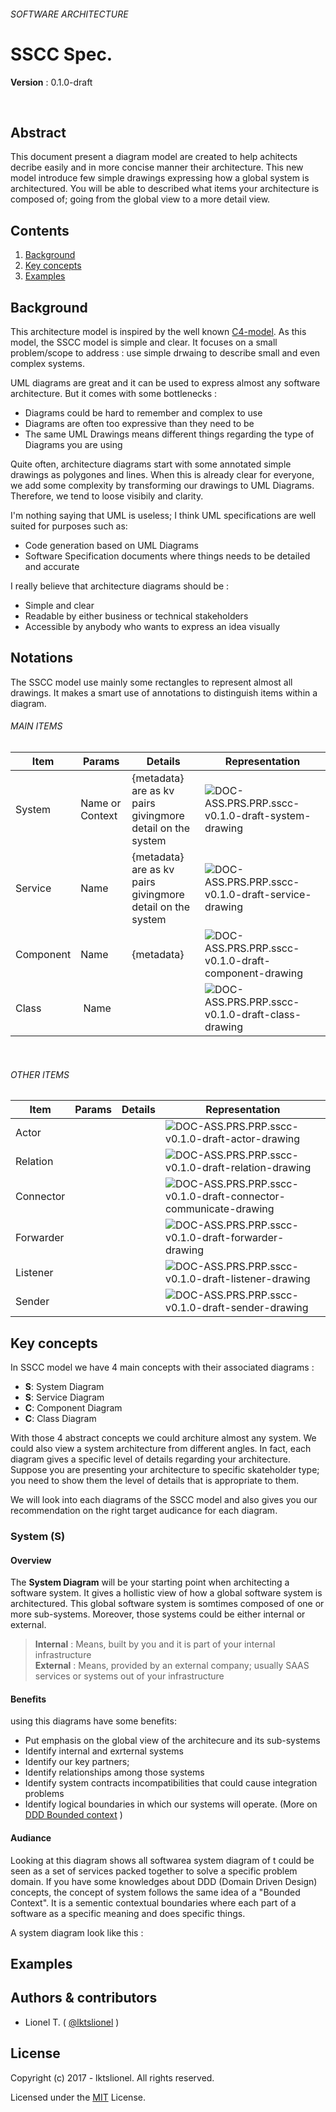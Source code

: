 ###### SOFTWARE ARCHITECTURE
# SSCC Spec.

**Version** : 0.1.0-draft

<br>

## Abstract

This document present a diagram model are created to help achitects decribe easily and in more concise manner their architecture. This new model introduce few simple drawings expressing how a global system is architectured. You will be able to described what items your architecture is composed of; going from the global view to a more detail view.

## Contents

  1. [Background]
  1. [Key concepts]
  1. [Examples]


## Background

This architecture model is inspired by the well known [C4-model](http://c4model.com/). As this model, the SSCC model is simple and clear. It focuses on a small problem/scope to address : use simple drwaing to describe small and even complex systems.

UML diagrams are great and it can be used to express almost any software architecture. But it comes with some bottlenecks :

- Diagrams could be hard to remember and complex to use
- Diagrams are often too expressive than they need to be
- The same UML Drawings means different things regarding the type of Diagrams you are using

Quite often, architecture diagrams start with some annotated simple drawings as polygones and lines.
When this is already clear for everyone, we add some complexity by transforming our drawings to UML Diagrams.
Therefore, we tend to loose visibily and clarity.

I'm nothing saying that UML is useless; I think UML specifications are well suited for purposes such as:

- Code generation based on UML Diagrams
- Software Specification documents where things needs to be detailed and accurate

I really believe that architecture diagrams should be :

- Simple and clear
- Readable by either business or technical stakeholders
- Accessible by anybody who wants to express an idea visually

## Notations

The SSCC model use mainly some rectangles to represent almost all drawings. It makes a smart use of annotations to distinguish items within a diagram.

###### MAIN ITEMS

Item | Params | Details | Representation 
---------|------ |-------|---------
System | Name or Context | {metadata} are as kv pairs<br> givingmore detail on the system | ![DOC-ASS.PRS.PRP.sscc-v0.1.0-draft-system-drawing](./assets/imgs/DOC-ASS.PRS.PRP.sscc-v0.1.0-draft-system-drawing-v1.png) 
Service | Name | {metadata} are as kv pairs<br> givingmore detail on the system | ![DOC-ASS.PRS.PRP.sscc-v0.1.0-draft-service-drawing](./assets/imgs/DOC-ASS.PRS.PRP.sscc-v0.1.0-draft-service-drawing.png)
Component | Name | {metadata}  | ![DOC-ASS.PRS.PRP.sscc-v0.1.0-draft-component-drawing](assets/imgs/DOC-ASS.PRS.PRP.sscc-v0.1.0-draft-component-drawing.png)
Class | Name | |![DOC-ASS.PRS.PRP.sscc-v0.1.0-draft-class-drawing](assets/imgs/DOC-ASS.PRS.PRP.sscc-v0.1.0-draft-class-drawing.png)

<br>

###### OTHER ITEMS 


Item | Params | Details | Representation 
------|-------|----------|---------
Actor | | | ![DOC-ASS.PRS.PRP.sscc-v0.1.0-draft-actor-drawing](assets/imgs/DOC-ASS.PRS.PRP.sscc-v0.1.0-draft-actor-drawing.png)
Relation | | | ![DOC-ASS.PRS.PRP.sscc-v0.1.0-draft-relation-drawing](assets/imgs/DOC-ASS.PRS.PRP.sscc-v0.1.0-draft-relation-drawing.png)
Connector | | | ![DOC-ASS.PRS.PRP.sscc-v0.1.0-draft-connector-communicate-drawing](./assets/imgs/DOC-ASS.PRS.PRP.sscc-v0.1.0-draft-connector-communicate-drawing.png)
Forwarder | | | ![DOC-ASS.PRS.PRP.sscc-v0.1.0-draft-forwarder-drawing](assets/imgs/DOC-ASS.PRS.PRP.sscc-v0.1.0-draft-forwarder-drawing.png)
Listener | | | ![DOC-ASS.PRS.PRP.sscc-v0.1.0-draft-listener-drawing](assets/imgs/DOC-ASS.PRS.PRP.sscc-v0.1.0-draft-listener-drawing.png)
Sender | | | ![DOC-ASS.PRS.PRP.sscc-v0.1.0-draft-sender-drawing](assets/imgs/DOC-ASS.PRS.PRP.sscc-v0.1.0-draft-sender-drawing.png)


## Key concepts

In SSCC model we have 4 main concepts with their associated diagrams : 

- **S**: System Diagram
- **S**: Service Diagram
- **C**: Component Diagram
- **C**: Class Diagram

With those 4 abstract concepts we could architure almost any system. We could also view a system architecture from different angles.
In fact, each diagram gives a specific level of details regarding your architecture. Suppose you are presenting your architecture to specific skateholder type; you need to show them the level of details that is appropriate to them. 

We will look into each diagrams of the SSCC model and also gives you our recommendation on the right target audicance for each diagram. 

 
### System (S)

#### Overview

The **System Diagram** will be your starting point when architecting a software system. It gives a hollistic view of how a global software system is architectured. This global software system is somtimes composed of one or more sub-systems. Moreover, those systems could be either internal or external. 

  > **Internal** : Means, built by you and it is part of your internal infrastructure<br> 
  > **External** : Means, provided by an external company; usually SAAS services or systems out of your infrastructure
  


#### Benefits

using this diagrams have some benefits:

- Put emphasis on the global view of the architecure and its sub-systems
- Identify internal and exrternal systems 
- Identify our key partners; 
- Identify relationships among those systems
- Identify system contracts incompatibilities that could cause integration problems
- Identify logical boundaries in which our systems will operate. (More on [DDD Bounded context](https://codeburst.io/ddd-strategic-patterns-how-to-define-bounded-contexts-2dc70927976e) )


#### Audiance

Looking at this diagram shows all softwarea system diagram of t could be seen as a set of services packed together to solve a specific problem domain. If you have some knowledges about DDD (Domain Driven Design) concepts, the concept of system follows the same idea of a "Bounded Context".
It is a sementic contextual boundaries where each part of a software as a specific meaning and does specific things.

A system diagram look like this : 



## Examples




## Authors & contributors

* Lionel T. ( [@lktslionel](twitter.com/lktslionel) )



## License

Copyright (c) 2017 - lktslionel. All rights reserved.

Licensed under the [MIT](LICENSE) License.




[Background]:         #background
[Key concepts]:       #Key-concepts
[Examples]:           #examples


